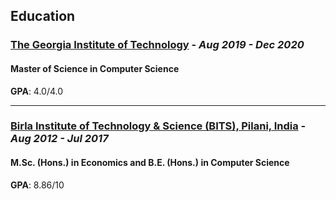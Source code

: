 ## Education

### [The Georgia Institute of Technology](https://www.gatech.edu) - *Aug 2019 - Dec 2020*

#### Master of Science in Computer Science

**GPA**: 4.0/4.0

<hr/>

### [Birla Institute of Technology & Science (BITS), Pilani, India](https://www.bits-pilani.ac.in) - *Aug 2012 - Jul 2017*

#### M.Sc. (Hons.) in Economics and B.E. (Hons.) in Computer Science

**GPA**: 8.86/10
